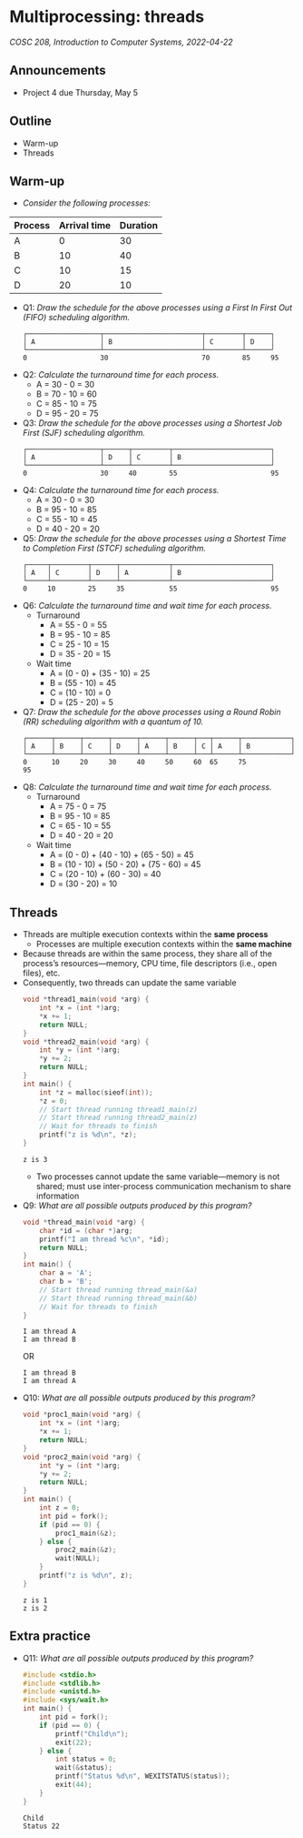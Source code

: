 # Multiprocessing: threads
_COSC 208, Introduction to Computer Systems, 2022-04-22_

## Announcements
* Project 4 due Thursday, May 5

## Outline
* Warm-up
* Threads

## Warm-up
* _Consider the following processes:_

| Process | Arrival time   | Duration | 
|---------|----------------|----------|
| A       | 0              | 30       |
| B       | 10             | 40       |
| C       | 10             | 15       |
| D       | 20             | 10       |

* Q1: _Draw the schedule for the above processes using a First In First Out (FIFO) scheduling algorithm._
    ```
    ┌──────────────────┬────────────────────────┬─────────┬──────┐
    │ A                │ B                      │ C       │ D    │
    └──────────────────┴────────────────────────┴─────────┴──────┘
    0                  30                       70        85     95
    ```
* Q2: _Calculate the turnaround time for each process._
    * A = 30 - 0 = 30
    * B = 70 - 10 = 60
    * C = 85 - 10 = 75
    * D = 95 - 20 = 75
* Q3: _Draw the schedule for the above processes using a Shortest Job First (SJF) scheduling algorithm._
    ```
    ┌──────────────────┬──────┬─────────┬────────────────────────┐
    │ A                │ D    │ C       │ B                      │
    └──────────────────┴──────┴─────────┴────────────────────────┘
    0                  30     40        55                       95            
    ```
* Q4: _Calculate the turnaround time for each process._
    * A = 30 - 0 = 30
    * B = 95 - 10 = 85
    * C = 55 - 10 = 45
    * D = 40 - 20 = 20
* Q5: _Draw the schedule for the above processes using a Shortest Time to Completion First (STCF) scheduling algorithm._
    ```
    ┌─────┬─────────┬──────┬────────────┬────────────────────────┐
    │ A   │ C       │ D    │ A          │ B                      │
    └─────┴─────────┴──────┴────────────┴────────────────────────┘
    0     10        25     35           55                       95            
    ```
* Q6: _Calculate the turnaround time and wait time for each process._
    * Turnaround
        * A = 55 - 0 = 55
        * B = 95 - 10 = 85
        * C = 25 - 10 = 15
        * D = 35 - 20 = 15
    * Wait time
        * A = (0 - 0) + (35 - 10) = 25
        * B = (55 - 10) = 45
        * C = (10 - 10) = 0
        * D = (25 - 20) = 5
* Q7: _Draw the schedule for the above processes using a Round Robin (RR) scheduling algorithm with a quantum of 10._
    ```
    ┌──────┬──────┬──────┬──────┬──────┬──────┬───┬──────┬────────────┐
    │ A    │ B    │ C    │ D    │ A    │ B    │ C │ A    │ B          │
    └──────┴──────┴──────┴──────┴──────┴──────┴───┴──────┴────────────┘
    0      10     20     30     40     50     60  65     75           95            
    ```
* Q8: _Calculate the turnaround time and wait time for each process._
    * Turnaround
        * A = 75 - 0 = 75
        * B = 95 - 10 = 85
        * C = 65 - 10 = 55
        * D = 40 - 20 = 20
    * Wait time
        * A = (0 - 0) + (40 - 10) + (65 - 50) = 45
        * B = (10 - 10) + (50 - 20) + (75 - 60) = 45
        * C = (20 - 10) + (60 - 30) = 40
        * D = (30 - 20) = 10

## Threads
* Threads are multiple execution contexts within the **same process**
    * Processes are multiple execution contexts within the **same machine**
* Because threads are within the same process, they share all of the process’s resources—memory, CPU time, file descriptors (i.e., open files), etc.
* Consequently, two threads can update the same variable
    ```C
    void *thread1_main(void *arg) {
        int *x = (int *)arg;
        *x += 1;
        return NULL;
    }
    void *thread2_main(void *arg) {
        int *y = (int *)arg;
        *y += 2;
        return NULL;
    }
    int main() {
        int *z = malloc(sieof(int));
        *z = 0;
        // Start thread running thread1_main(z)
        // Start thread running thread2_main(z)
        // Wait for threads to finish
        printf("z is %d\n", *z);
    }
    ```
    ```
    z is 3
    ```
    * Two processes cannot update the same variable—memory is not shared; must use inter-process communication mechanism to share information
* Q9: _What are all possible outputs produced by this program?_
    ```C
    void *thread_main(void *arg) {
        char *id = (char *)arg;
        printf("I am thread %c\n", *id);
        return NULL;
    }
    int main() {
        char a = 'A';
        char b = 'B';
        // Start thread running thread_main(&a)
        // Start thread running thread_main(&b)
        // Wait for threads to finish
    }
    ```
    ```
    I am thread A
    I am thread B
    ```
    OR
    ```
    I am thread B
    I am thread A
    ```
* Q10: _What are all possible outputs produced by this program?_
    ```C
    void *proc1_main(void *arg) {
        int *x = (int *)arg;
        *x += 1;
        return NULL;
    }
    void *proc2_main(void *arg) {
        int *y = (int *)arg;
        *y += 2;
        return NULL;
    }
    int main() {
        int z = 0;
        int pid = fork();
        if (pid == 0) {
            proc1_main(&z);
        } else {
            proc2_main(&z);
            wait(NULL);
        }
        printf("z is %d\n", z);
    }
    ```
    ```
    z is 1
    z is 2
    ```

## Extra practice
* Q11: _What are all possible outputs produced by this program?_
    ```C
    #include <stdio.h>
    #include <stdlib.h>
    #include <unistd.h>
    #include <sys/wait.h>
    int main() {
        int pid = fork();
        if (pid == 0) {
            printf("Child\n");
            exit(22);
        } else {
            int status = 0;
            wait(&status);
            printf("Status %d\n", WEXITSTATUS(status));
            exit(44);
        }
    }
    ```
    ```
    Child
    Status 22
    ```